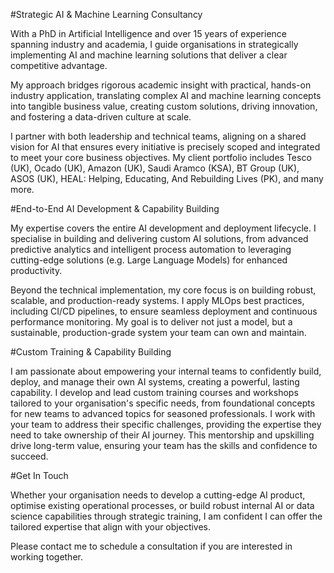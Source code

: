 \#Strategic AI \& Machine Learning Consultancy

With a PhD in Artificial Intelligence and over 15 years of experience spanning industry and academia, I guide organisations in strategically implementing AI and machine learning solutions that deliver a clear competitive advantage.



My approach bridges rigorous academic insight with practical, hands-on industry application, translating complex AI and machine learning concepts into tangible business value, creating custom solutions, driving innovation, and fostering a data-driven culture at scale.



I partner with both leadership and technical teams, aligning on a shared vision for AI that ensures every initiative is precisely scoped and integrated to meet your core business objectives. My client portfolio includes Tesco (UK), Ocado (UK), Amazon (UK), Saudi Aramco (KSA), BT Group (UK), ASOS (UK), HEAL: Helping, Educating, And Rebuilding Lives (PK), and many more.



\#End-to-End AI Development \& Capability Building

My expertise covers the entire AI development and deployment lifecycle. I specialise in building and delivering custom AI solutions, from advanced predictive analytics and intelligent process automation to leveraging cutting-edge solutions (e.g. Large Language Models) for enhanced productivity.



Beyond the technical implementation, my core focus is on building robust, scalable, and production-ready systems. I apply MLOps best practices, including CI/CD pipelines, to ensure seamless deployment and continuous performance monitoring. My goal is to deliver not just a model, but a sustainable, production-grade system your team can own and maintain.



\#Custom Training \& Capability Building

I am passionate about empowering your internal teams to confidently build, deploy, and manage their own AI systems, creating a powerful, lasting capability. I develop and lead custom training courses and workshops tailored to your organisation's specific needs, from foundational concepts for new teams to advanced topics for seasoned professionals. I work with your team to address their specific challenges, providing the expertise they need to take ownership of their AI journey. This mentorship and upskilling drive long-term value, ensuring your team has the skills and confidence to succeed.



\#Get In Touch

Whether your organisation needs to develop a cutting-edge AI product, optimise existing operational processes, or build robust internal AI or data science capabilities through strategic training, I am confident I can offer the tailored expertise that align with your objectives.



Please contact me to schedule a consultation if you are interested in working together.

